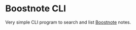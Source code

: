 # Boostnote CLI

Very simple CLI program to search and list [Boostnote](https://boostnote.io/) notes.


